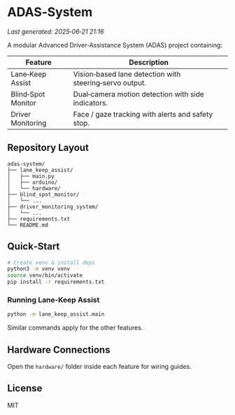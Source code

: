 # ADAS‑System

*Last generated: 2025‑06‑21 21:16*

A modular Advanced Driver‑Assistance System (ADAS) project containing:

| Feature | Description |
|---------|-------------|
| Lane‑Keep Assist | Vision‑based lane detection with steering‑servo output. |
| Blind‑Spot Monitor | Dual‑camera motion detection with side indicators. |
| Driver Monitoring | Face / gaze tracking with alerts and safety stop. |

## Repository Layout

```
adas-system/
├── lane_keep_assist/
│   ├── main.py
│   ├── arduino/
│   └── hardware/
├── blind_spot_monitor/
│   └── ...
├── driver_monitoring_system/
│   └── ...
├── requirements.txt
└── README.md
```

## Quick‑Start

```bash
# Create venv & install deps
python3 -m venv venv
source venv/bin/activate
pip install -r requirements.txt
```

### Running Lane‑Keep Assist

```bash
python -m lane_keep_assist.main
```

Similar commands apply for the other features.

## Hardware Connections

Open the `hardware/` folder inside each feature for wiring guides.

## License

MIT
